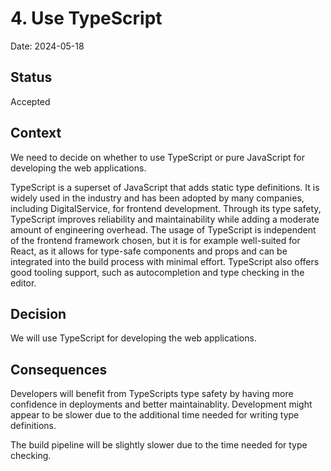 # 4. Use TypeScript

Date: 2024-05-18

## Status

Accepted

## Context

We need to decide on whether to use TypeScript or pure JavaScript for developing the web applications.

TypeScript is a superset of JavaScript that adds static type definitions.
It is widely used in the industry and has been adopted by many companies, including DigitalService, for frontend development.
Through its type safety, TypeScript improves reliability and maintainability while adding a moderate amount of engineering overhead.
The usage of TypeScript is independent of the frontend framework chosen, but it is for example well-suited for React, as it allows for type-safe components and props and can be integrated into the build process with minimal effort.
TypeScript also offers good tooling support, such as autocompletion and type checking in the editor.

## Decision

We will use TypeScript for developing the web applications.

## Consequences

Developers will benefit from TypeScripts type safety by having more confidence in deployments and better maintainablity.
Development might appear to be slower due to the additional time needed for writing type definitions.

The build pipeline will be slightly slower due to the time needed for type checking.
